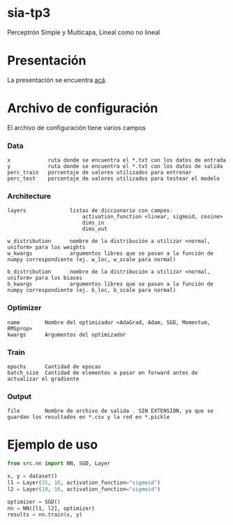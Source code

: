 # sia-tp3
Perceptrón Simple y Multicapa, Lineal como no lineal


# Presentación
La presentación se encuentra [acá](https://docs.google.com/presentation/d/1eYy0SBYM656LqigkSseMVhJhor3rvZayd9KMcy967bU/edit?usp=sharing).


# Archivo de configuración
El archivo de configuración tiene varios campos


### Data
```
x            ruta donde se encuentra el *.txt con los datos de entrada
y            ruta donde se encuentra el *.txt con los datos de salida
perc_train   porcentaje de valores utilizados para entrenar
perc_test    porcentaje de valores utilizados para testear el modelo

```

### Architecture
```
layers              listas de diccionario con campos:
                        activation_function <linear, sigmoid, cosine>
                        dims_in
                        dims_out

w_distribution      nombre de la distribución a utilizar <normal, uniform> para los weights
w_kwargs            argumentos libres que se pasan a la función de numpy correspondiente (ej. w_loc, w_scale para normal)

b_distribution      nombre de la distribución a utilizar <normal, uniform> para los biases
b_kwargs            argumentos libres que se pasan a la función de numpy correspondiente (ej. b_loc, b_scale para normal)
```

### Optimizer
```
name        Nombre del optimizador <AdaGrad, Adam, SGD, Momentum, RMSprop>
kwargs      Argumentos del optimizador
```

### Train
```
epochs      Cantidad de epocas
batch_size  Cantidad de elementos a pasar en forward antes de actualizar el gradiente
```

### Output
```
file        Nombre de archivo de salida . SIN EXTENSION, ya que se guardan los resultados en *.csv y la red en *.pickle
```

# Ejemplo de uso
```python
from src.nn import NN, SGD, Layer

x, y = dataset()
l1 = Layer(35, 10, activation_function="sigmoid")
l2 = Layer(10, 10, activation_function="sigmoid")

optimizer = SGD()
nn = NN([l1, l2], optimizer)
results = nn.train(x, y)
```


